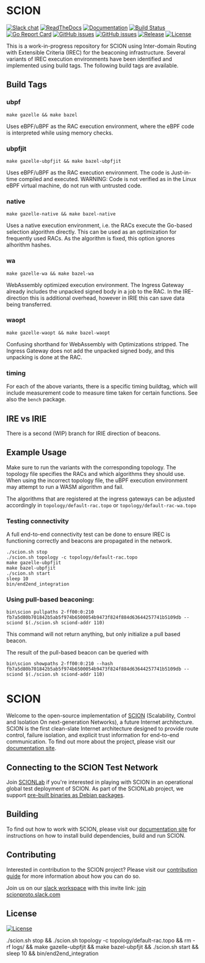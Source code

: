 # SCION

[![Slack chat](https://img.shields.io/badge/chat%20on-slack-blue?logo=slack)](https://scionproto.slack.com)
[![ReadTheDocs](https://img.shields.io/badge/doc-reference-blue?version=latest&style=flat&label=docs&logo=read-the-docs&logoColor=white)](https://docs.scion.org/en/latest)
[![Documentation](https://img.shields.io/badge/go.dev-reference-007d9c?logo=go&logoColor=white)](https://pkg.go.dev/github.com/scionproto/scion)
[![Build Status](https://badge.buildkite.com/e7ca347d947c23883ad7c3a4d091c2df5ae7feb52b238d29a1.svg?branch=master)](https://buildkite.com/scionproto/scion)
[![Go Report Card](https://goreportcard.com/badge/github.com/scionproto/scion)](https://goreportcard.com/report/github.com/scionproto/scion)
[![GitHub issues](https://img.shields.io/github/issues/scionproto/scion/help%20wanted.svg?label=help%20wanted&color=purple)](https://github.com/scionproto/scion/issues?q=is%3Aopen+is%3Aissue+label%3A%22help+wanted%22)
[![GitHub issues](https://img.shields.io/github/issues/scionproto/scion/good%20first%20issue.svg?label=good%20first%20issue&color=purple)](https://github.com/scionproto/scion/issues?q=is%3Aopen+is%3Aissue+label%3A%22good+first+issue%22)
[![Release](https://img.shields.io/github/release-pre/scionproto/scion.svg)](https://github.com/scionproto/scion/releases)
[![License](https://img.shields.io/github/license/scionproto/scion.svg?maxAge=2592000)](https://github.com/scionproto/scion/blob/master/LICENSE)



This is a work-in-progress repository for SCION using Inter-domain Routing with Extensible Criteria (IREC) for the beaconing infrastructure. Several variants of IREC execution environments have been identified and implemented using build tags. The following build tags are available.

## Build Tags
### ubpf
```make gazelle && make bazel```

Uses eBPF/uBPF as the RAC execution environment, where the eBPF code is interpreted while using memory checks.
### ubpfjit
```make gazelle-ubpfjit && make bazel-ubpfjit```

Uses eBPF/uBPF as the RAC execution environment. The code is Just-in-time compiled and executed. WARNING: Code is not verified as in the Linux eBPF virtual machine, do not run with untrusted code.
### native
```make gazelle-native && make bazel-native```

Uses a native execution environment, i.e. the RACs execute the Go-based selection algorithm directly. This can be used as an optimization for frequently used RACs. As the algorithm is fixed, this option ignores alhorithm hashes.

### wa
```make gazelle-wa && make bazel-wa```

WebAssembly optimized execution environment. The Ingress Gateway already includes the unpacked signed body in a job to the RAC. In the IRE-direction this is additional overhead, however in IRIE this can save data being transferred.

### waopt
```make gazelle-waopt && make bazel-waopt```

Confusing shorthand for WebAssembly with Optimizations stripped. The Ingress Gateway does not add the unpacked signed body, and this unpacking is done at the RAC.

### timing
For each of the above variants, there is a specific timing buildtag, which will include measurement code to measure time taken for certain functions. See also the ```bench``` package.

## IRE vs IRIE
There is a second (WIP) branch for IRIE direction of beacons. 

## Example Usage
Make sure to run the variants with the corresponding topology. The topology file specifies the RACs and which algorithms they should use. When using the incorrect topology file, the uBPF execution environment may attempt to run a WASM algorithm and fail. 

The algorithms that are registered at the ingress gateways can be adjusted accordingly in ```topology/default-rac.topo``` or ```topology/default-rac-wa.topo```

### Testing connectivity
A full end-to-end connectivity test can be done to ensure IREC is functioning correctly and beacons are propagated in the network.
```
./scion.sh stop
./scion.sh topology -c topology/default-rac.topo
make gazelle-ubpfjit
make bazel-ubpfjit
./scion.sh start
sleep 10
bin/end2end_integration
```

### Using pull-based beaconing:
```
bin\scion pullpaths 2-ff00:0:210 fb7a5d80b701842b5ab5f974b6500054b9473f824f884d63644257741b5109db --sciond $(./scion.sh sciond-addr 110)
```

This command will not return anything, but only initialize a pull based beacon.

The result of the pull-based beacon can be queried with
```
bin\scion showpaths 2-ff00:0:210 --hash fb7a5d80b701842b5ab5f974b6500054b9473f824f884d63644257741b5109db --sciond $(./scion.sh sciond-addr 110)
```




# SCION
Welcome to the open-source implementation of
[SCION](http://www.scion-architecture.net) (Scalability, Control and Isolation
On next-generation Networks), a future Internet architecture. SCION is the first
clean-slate Internet architecture designed to provide route control, failure
isolation, and explicit trust information for end-to-end communication. To find
out more about the project, please visit our [documentation
site](https://docs.scion.org/en/latest/).

## Connecting to the SCION Test Network

Join [SCIONLab](https://www.scionlab.org) if you're interested in playing with
SCION in an operational global test deployment of SCION. As part of the SCIONLab
project, we support [pre-built binaries as Debian
packages](https://docs.scionlab.org/content/install/).

## Building

To find out how to work with SCION, please visit our [documentation
site](https://docs.scion.org/en/latest/contribute.html#setting-up-the-development-environment)
for instructions on how to install build dependencies, build and run SCION.

## Contributing

Interested in contribution to the SCION project? Please visit our
[contribution guide](https://docs.scion.org/en/latest/contribute.html)
for more information about how you can do so.

Join us on our [slack workspace](https://scionproto.slack.com) with this invite link:
[join scionproto.slack.com](https://join.slack.com/t/scionproto/shared_invite/zt-1gtgkuvk3-vQzq3gPOWOL6T58yu45vXg)

## License

[![License](https://img.shields.io/github/license/scionproto/scion.svg?maxAge=2592000)](https://github.com/scionproto/scion/blob/master/LICENSE)

./scion.sh stop && ./scion.sh topology -c topology/default-rac.topo && rm -rf logs/ && make gazelle-ubpfjit && make bazel-ubpfjit && ./scion.sh start && sleep 10 && bin/end2end_integration

